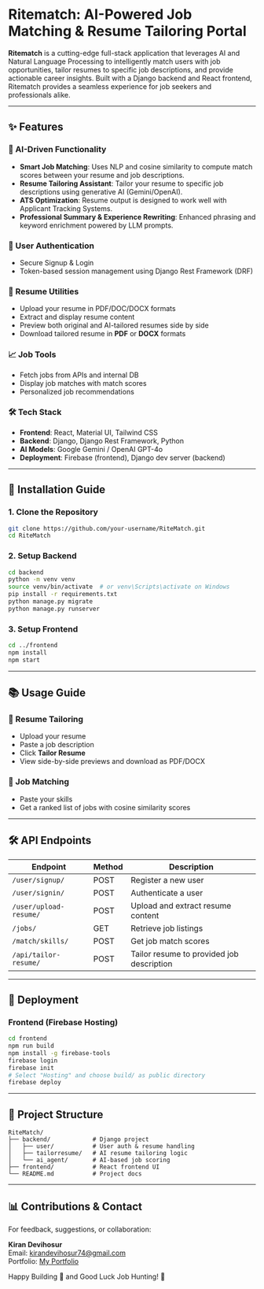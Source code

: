 # Ritematch: AI-Powered Job Matching & Resume Tailoring Portal

**Ritematch** is a cutting-edge full-stack application that leverages AI and Natural Language Processing to intelligently match users with job opportunities, tailor resumes to specific job descriptions, and provide actionable career insights. Built with a Django backend and React frontend, Ritematch provides a seamless experience for job seekers and professionals alike.

---

## ✨ Features

### 🤖 AI-Driven Functionality

- **Smart Job Matching**: Uses NLP and cosine similarity to compute match scores between your resume and job descriptions.
- **Resume Tailoring Assistant**: Tailor your resume to specific job descriptions using generative AI (Gemini/OpenAI).
- **ATS Optimization**: Resume output is designed to work well with Applicant Tracking Systems.
- **Professional Summary & Experience Rewriting**: Enhanced phrasing and keyword enrichment powered by LLM prompts.

### 🚪 User Authentication

- Secure Signup & Login
- Token-based session management using Django Rest Framework (DRF)

### 📂 Resume Utilities

- Upload your resume in PDF/DOC/DOCX formats
- Extract and display resume content
- Preview both original and AI-tailored resumes side by side
- Download tailored resume in **PDF** or **DOCX** formats

### 📈 Job Tools

- Fetch jobs from APIs and internal DB
- Display job matches with match scores
- Personalized job recommendations

### 🛠️ Tech Stack

- **Frontend**: React, Material UI, Tailwind CSS
- **Backend**: Django, Django Rest Framework, Python
- **AI Models**: Google Gemini / OpenAI GPT-4o
- **Deployment**: Firebase (frontend), Django dev server (backend)

---

## 📅 Installation Guide

### 1. Clone the Repository

```bash
git clone https://github.com/your-username/RiteMatch.git
cd RiteMatch
```

### 2. Setup Backend

```bash
cd backend
python -m venv venv
source venv/bin/activate  # or venv\Scripts\activate on Windows
pip install -r requirements.txt
python manage.py migrate
python manage.py runserver
```

### 3. Setup Frontend

```bash
cd ../frontend
npm install
npm start
```

---

## 📚 Usage Guide

### 📄 Resume Tailoring

- Upload your resume
- Paste a job description
- Click **Tailor Resume**
- View side-by-side previews and download as PDF/DOCX

### 🔢 Job Matching

- Paste your skills
- Get a ranked list of jobs with cosine similarity scores

---

## 🛠️ API Endpoints

| Endpoint               | Method | Description                               |
| ---------------------- | ------ | ----------------------------------------- |
| `/user/signup/`        | POST   | Register a new user                       |
| `/user/signin/`        | POST   | Authenticate a user                       |
| `/user/upload-resume/` | POST   | Upload and extract resume content         |
| `/jobs/`               | GET    | Retrieve job listings                     |
| `/match/skills/`       | POST   | Get job match scores                      |
| `/api/tailor-resume/`  | POST   | Tailor resume to provided job description |

---

## 🚀 Deployment

### Frontend (Firebase Hosting)

```bash
cd frontend
npm run build
npm install -g firebase-tools
firebase login
firebase init
# Select "Hosting" and choose build/ as public directory
firebase deploy
```

---

## 📅 Project Structure

```
RiteMatch/
├── backend/            # Django project
│   ├── user/           # User auth & resume handling
│   ├── tailorresume/   # AI resume tailoring logic
│   └── ai_agent/       # AI-based job scoring
├── frontend/           # React frontend UI
└── README.md           # Project docs
```

---

## 📊 Contributions & Contact

For feedback, suggestions, or collaboration:

**Kiran Devihosur**  
Email: [kirandevihosur74@gmail.com](mailto:kirandevihosur74@gmail.com)  
Portfolio: [My Portfolio](https://kirandevihosur.com/)

Happy Building 🚀 and Good Luck Job Hunting! 💼
